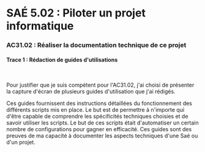 # SAÉ 5.02 : Piloter un projet informatique
###  AC31.02 : Réaliser la documentation technique de ce projet
#### Trace 1 : Rédaction de guides d'utilisations
<br/>

Pour justifier que je suis compétent pour l'AC31.02, j'ai choisi de présenter la capture d'écran de plusieurs guides d'utilisation que j'ai rédigés.

Ces guides fournissent des instructions détaillées du fonctionnement des différents scripts mis en place. Le but est de permettre à n'importe qui d'être capable de comprendre les spécificités techniques choisies et de savoir utiliser les scripts.
Le but de ces scripts était d'automatiser un certain nombre de configurations pour gagner en efficacité.
Ces guides sont des preuves de ma capacité à documenter les aspects techniques d'une Saé ou d'un projet.
<br/>

